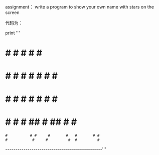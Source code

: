 assignment： write a program to show your own name with stars on the screen

代码为：

print '''
#       #  #         #     #       #         # 
 #     #    #       #     # #      # #       #   
  #   #      #     #     #   #     #   #     # 
   # #        #   #     ## # ##    #     #   # 
    #          # #     #       #   #       # # 
    #           #     #         #  #         # 
------------------------------------------------'''
